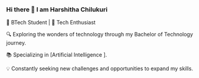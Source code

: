 ### Hi there 👋 I am Harshitha Chilukuri

🚀 BTech Student | 🌟 Tech Enthusiast

🔍 Exploring the wonders of technology through my Bachelor of Technology journey.

📚 Specializing in [Artificial Intelligence ].

💡 Constantly seeking new challenges and opportunities to expand my skills.
